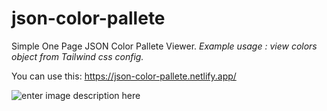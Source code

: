 # json-color-pallete

Simple One Page JSON Color Pallete Viewer. 
*Example usage : view colors object from Tailwind css config.*

You can use this:  https://json-color-pallete.netlify.app/

![enter image description here](https://raw.githubusercontent.com/yogiz/json-color-pallete/main/screenshot.png)
